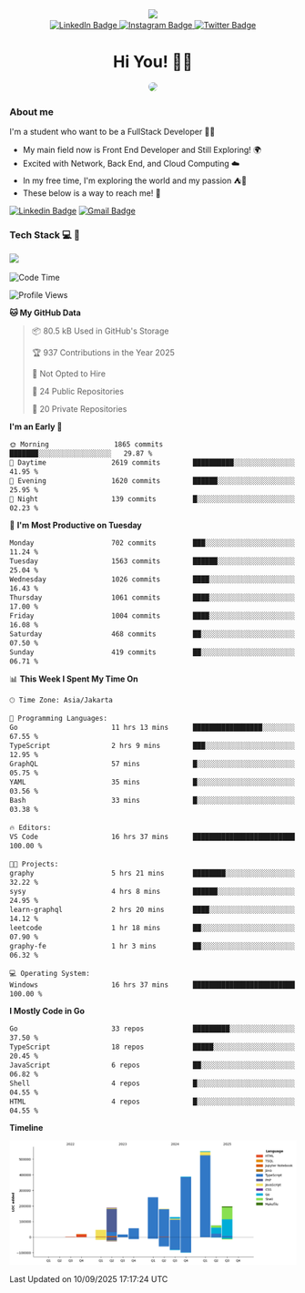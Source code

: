 <div>
  <div id="header" align="center">
      <img src="https://media.giphy.com/media/nFLW7PNGgN3lI68rdv/giphy.gif" width="100"/>
      <div id="badges" style="margin-bottom:20px">
        <a href="https://www.linkedin.com/in/daffadon/">
          <img src="https://img.shields.io/badge/LinkedIn-blue?style=for-the-badge&logo=linkedin&logoColor=white" alt="LinkedIn Badge"/>
        </a>
        <a href="https://www.instagram.com/daffadon_/">
          <img src="https://img.shields.io/badge/Instagram-E4405F?style=for-the-badge&logo=instagram&logoColor=white" alt="Instagram Badge"/>
        </a>
        <a href="https://twitter.com/daffadon_">
          <img src="https://img.shields.io/badge/Twitter-blue?style=for-the-badge&logo=twitter&logoColor=white" alt="Twitter Badge"/>
        </a>
      </div>
    <h1>Hi You! 🙌🙌</h1>
    <img src="https://media.giphy.com/media/rJsMvyk7AHHiW9qKLM/giphy.gif" height=200 style="border-radius:10px" />
  </div>
</div>

### About me

I'm a student who want to be a FullStack Developer 🧑‍💻

- My main field now is Front End Developer and Still Exploring! 🌍
- Excited with Network, Back End, and Cloud Computing ☁️
- In my free time, I'm exploring the world and my passion ⛺🍵
- These below is a way to reach me! 🏃

[![Linkedin Badge](https://skillicons.dev/icons?i=linkedin)](https://www.linkedin.com/in/daffadon)
[![Gmail Badge](https://skillicons.dev/icons?i=gmail)](https://mail.google.com/mail/?view=cm&fs=1&to=daffaputranarendra9@gmail.com)

### Tech Stack 💻 📘

<img src="https://skillicons.dev/icons?i=java,html,css,javascript,typescript,golang,react,next,express,vite,tailwind,mui,prisma,mongodb,mysql,firebase,jest,git,jenkins,docker,kubernetes,github,postman,prometheus,grafana,gcp,vscode,arch,&perline=9"/>

<!--START_SECTION:waka-->
![Code Time](http://img.shields.io/badge/Code%20Time-355%20hrs%2055%20mins-blue)

![Profile Views](http://img.shields.io/badge/Profile%20Views-4-blue)

**🐱 My GitHub Data** 

> 📦 80.5 kB Used in GitHub's Storage 
 > 
> 🏆 937 Contributions in the Year 2025
 > 
> 🚫 Not Opted to Hire
 > 
> 📜 24 Public Repositories 
 > 
> 🔑 20 Private Repositories 
 > 
**I'm an Early 🐤** 

```text
🌞 Morning                1865 commits        ███████░░░░░░░░░░░░░░░░░░   29.87 % 
🌆 Daytime                2619 commits        ██████████░░░░░░░░░░░░░░░   41.95 % 
🌃 Evening                1620 commits        ██████░░░░░░░░░░░░░░░░░░░   25.95 % 
🌙 Night                  139 commits         █░░░░░░░░░░░░░░░░░░░░░░░░   02.23 % 
```
📅 **I'm Most Productive on Tuesday** 

```text
Monday                   702 commits         ███░░░░░░░░░░░░░░░░░░░░░░   11.24 % 
Tuesday                  1563 commits        ██████░░░░░░░░░░░░░░░░░░░   25.04 % 
Wednesday                1026 commits        ████░░░░░░░░░░░░░░░░░░░░░   16.43 % 
Thursday                 1061 commits        ████░░░░░░░░░░░░░░░░░░░░░   17.00 % 
Friday                   1004 commits        ████░░░░░░░░░░░░░░░░░░░░░   16.08 % 
Saturday                 468 commits         ██░░░░░░░░░░░░░░░░░░░░░░░   07.50 % 
Sunday                   419 commits         ██░░░░░░░░░░░░░░░░░░░░░░░   06.71 % 
```


📊 **This Week I Spent My Time On** 

```text
🕑︎ Time Zone: Asia/Jakarta

💬 Programming Languages: 
Go                       11 hrs 13 mins      █████████████████░░░░░░░░   67.55 % 
TypeScript               2 hrs 9 mins        ███░░░░░░░░░░░░░░░░░░░░░░   12.95 % 
GraphQL                  57 mins             █░░░░░░░░░░░░░░░░░░░░░░░░   05.75 % 
YAML                     35 mins             █░░░░░░░░░░░░░░░░░░░░░░░░   03.56 % 
Bash                     33 mins             █░░░░░░░░░░░░░░░░░░░░░░░░   03.38 % 

🔥 Editors: 
VS Code                  16 hrs 37 mins      █████████████████████████   100.00 % 

🐱‍💻 Projects: 
graphy                   5 hrs 21 mins       ████████░░░░░░░░░░░░░░░░░   32.22 % 
sysy                     4 hrs 8 mins        ██████░░░░░░░░░░░░░░░░░░░   24.95 % 
learn-graphql            2 hrs 20 mins       ████░░░░░░░░░░░░░░░░░░░░░   14.12 % 
leetcode                 1 hr 18 mins        ██░░░░░░░░░░░░░░░░░░░░░░░   07.90 % 
graphy-fe                1 hr 3 mins         ██░░░░░░░░░░░░░░░░░░░░░░░   06.32 % 

💻 Operating System: 
Windows                  16 hrs 37 mins      █████████████████████████   100.00 % 
```

**I Mostly Code in Go** 

```text
Go                       33 repos            █████████░░░░░░░░░░░░░░░░   37.50 % 
TypeScript               18 repos            █████░░░░░░░░░░░░░░░░░░░░   20.45 % 
JavaScript               6 repos             ██░░░░░░░░░░░░░░░░░░░░░░░   06.82 % 
Shell                    4 repos             █░░░░░░░░░░░░░░░░░░░░░░░░   04.55 % 
HTML                     4 repos             █░░░░░░░░░░░░░░░░░░░░░░░░   04.55 % 
```



**Timeline**

![Lines of Code chart](https://raw.githubusercontent.com/Daffadon/Daffadon/main/assets/bar_graph.png)


 Last Updated on 10/09/2025 17:17:24 UTC
<!--END_SECTION:waka-->
